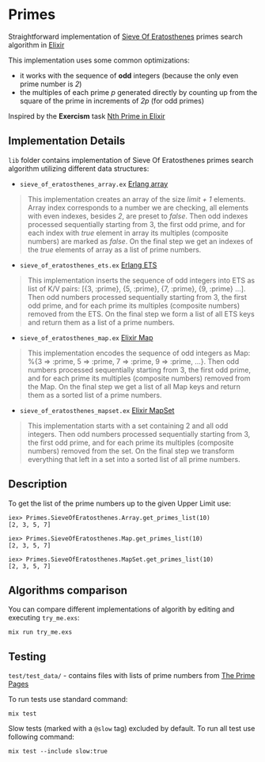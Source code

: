 # Primes

Straightforward implementation of [Sieve Of Eratosthenes](https://en.wikipedia.org/wiki/Sieve_of_Eratosthenes) primes search algorithm in [Elixir](http://elixir-lang.org/)

This implementation uses some common optimizations:
* it works with the sequence of **odd** integers (because the only even prime number is *2*)
* the multiples of each prime *p* generated directly by counting up from the square of the prime in increments of *2p* (for odd primes)

Inspired by the **Exercism** task [Nth Prime in Elixir](http://exercism.io/exercises/elixir/nth-prime/readme)

## Implementation Details

`lib` folder contains implementation of Sieve Of Eratosthenes primes search algorithm utilizing different data structures:

* `sieve_of_eratosthenes_array.ex` [Erlang array](http://erlang.org/doc/man/array.html)
> This implementation creates an array of the size *limit + 1* elements. Array index corresponds to a number we are checking, all elements with even indexes, besides *2*, are preset to *false*. Then odd indexes processed sequentially starting from 3, the first odd prime, and for each index with *true* element in array its multiples (composite numbers) are marked as *false*. On the final step we get an indexes of the *true* elements of array as a list of prime numbers.

* `sieve_of_eratosthenes_ets.ex` [Erlang ETS](http://erlang.org/doc/man/ets.html)
> This implementation inserts the sequence of odd integers into ETS as list of K/V pairs: [{3, :prime}, {5, :prime}, {7, :prime}, {9, :prime} ...]. Then odd numbers processed sequentially starting from 3, the first odd prime, and for each prime its multiples (composite numbers) removed from the ETS. On the final step we form a list of all ETS keys and return them as a list of a prime numbers.

* `sieve_of_eratosthenes_map.ex` [Elixir Map](https://hexdocs.pm/elixir/Map.html#content)
> This implementation encodes the sequence of odd integers as Map: %{3 => :prime, 5 => :prime, 7 => :prime, 9 => :prime, ...}. Then odd numbers processed sequentially starting from 3, the first odd prime, and for each prime its multiples (composite numbers) removed from the Map. On the final step we get a list of all Map keys and return them as a sorted list of a prime numbers.

* `sieve_of_eratosthenes_mapset.ex` [Elixir MapSet](https://hexdocs.pm/elixir/MapSet.html#content)
> This implementation starts with a set containing 2 and all odd integers. Then odd numbers processed sequentially starting from 3, the first odd prime, and for each prime its multiples (composite numbers) removed from the set. On the final step we transform everything that left in a set into a sorted list of all prime numbers.


## Description

To get the list of the prime numbers up to the given Upper Limit use:
```
iex> Primes.SieveOfEratosthenes.Array.get_primes_list(10)
[2, 3, 5, 7]

iex> Primes.SieveOfEratosthenes.Map.get_primes_list(10)
[2, 3, 5, 7]

iex> Primes.SieveOfEratosthenes.MapSet.get_primes_list(10)
[2, 3, 5, 7]
```

## Algorithms comparison

You can compare different implementations of algorith by editing and executing `try_me.exs`:
```
mix run try_me.exs
```

## Testing

`test/test_data/` - contains files with lists of prime numbers from [The Prime Pages](http://primes.utm.edu/)

To run tests use standard command:
```
mix test
```

Slow tests (marked with a `@slow` tag) excluded by default. To run all test use following command:

```
mix test --include slow:true
```
